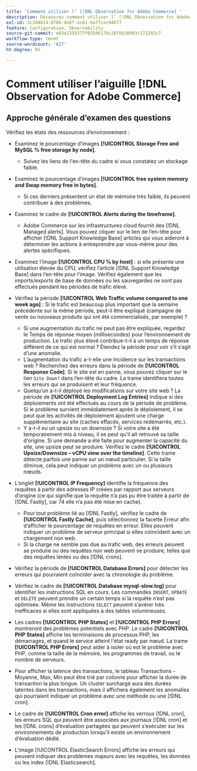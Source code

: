 ```yaml
---
title: 'Comment utiliser l’ [!DNL Observation for Adobe Commerce] '
description: Découvrez comment utiliser l’ [!DNL Observation for Adobe Commerce] .
exl-id: 3c368814-0786-4e8f-ac81-9a77cec94677
feature: Configuration, Observability
source-git-commit: e83e2359377f03506178c28f8b30993c172282c7
workflow-type: tm+mt
source-wordcount: '627'
ht-degree: 0%

---
```


# Comment utiliser l’aiguille [!DNL Observation for Adobe Commerce]

## Approche générale d’examen des questions

Vérifiez les états des ressources d’environnement :

* Examinez le pourcentage d’images **[!UICONTROL Storage Free and MySQL % free storage by node]**.

   * Suivez les liens de l&#39;en-tête du cadre si vous constatez un stockage faible.

* Examinez le pourcentage d’images **[!UICONTROL free system memory and Swap memory free in bytes]**.

   * Si ces derniers présentent un état de mémoire très faible, ils peuvent contribuer à des problèmes.

* Examinez le cadre de **[!UICONTROL Alerts during the timeframe]**.

   * Adobe Commerce sur les infrastructures cloud fournit des [!DNL Managed alerts]. Vous pouvez cliquer sur le lien de l’en-tête pour afficher [!DNL Support Knowledge Base] articles qui vous aideront à déterminer les actions à entreprendre par vous-même pour des alertes spécifiques.

* Examinez l’image **[!UICONTROL CPU % by host]** : si elle présente une utilisation élevée du CPU, vérifiez l’article [!DNL Support Knowledge Base] dans l’en-tête pour l’image. Vérifiez également que les imports/exports de base de données ou les sauvegardes ne sont pas effectués pendant les périodes de trafic élevé.

* Vérifiez la période **[!UICONTROL Web Traffic volume compared to one week ago]** : Si le trafic est beaucoup plus important que la semaine précédente sur la même période, peut-il être expliqué (campagne de vente ou nouveaux produits qui ont été commercialisés, par exemple) ?
   * Si une augmentation du trafic ne peut pas être expliquée, regardez le Temps de réponse moyen (millisecondes) pour l’environnement de production. Le trafic plus élevé contribue-t-il à un temps de réponse différent de ce qui est normal ? Étendez la période pour voir s’il s’agit d’une anomalie.
   * L’augmentation du trafic a-t-elle une incidence sur les transactions web ? Recherchez des erreurs dans la période de **[!UICONTROL Response Code]**. Si le site est en panne, vous pouvez cliquer sur le lien `Site Down?` dans l’en-tête du cadre. La trame identifiera toutes les erreurs qui se produisent et leur fréquence.
   * Quelqu’un a-t-il déployé les modifications sur votre site web ? La période de **[!UICONTROL Deployment Log Entries]** indique si des déploiements ont été effectués au cours de la période de problème. Si le problème survient immédiatement après le déploiement, il se peut que les activités de déploiement ajoutent une charge supplémentaire au site (caches effacés, services redémarrés, etc.).
   * Y a-t-il eu un upsize ou un downsize ? Si votre site a été temporairement mis à niveau, il se peut qu’il ait retrouvé sa taille d’origine. Si une demande a été faite pour augmenter la capacité du site, une upsize peut se produire. Vérifiez le cadre **[!UICONTROL Upsize/Downsize – vCPU view over the timeline]**. Cette trame détecte parfois une panne sur un nœud particulier. Si la taille diminue, cela peut indiquer un problème avec un ou plusieurs nœuds.

* L’onglet **[!UICONTROL IP Frequency]** identifie la fréquence des requêtes à partir des adresses IP créées par rapport aux serveurs d’origine (ce qui signifie que la requête n’a pas pu être traitée à partir de [!DNL Fastly], car 74 elle n’a pas été mise en cache).

   * Pour tout problème lié au [!DNL Fastly], vérifiez le cadre de **[!UICONTROL Fastly Cache]**, puis sélectionnez la facette Erreur afin d’afficher le pourcentage de requêtes en erreur. Elles peuvent indiquer un problème de serveur principal si elles coïncident avec un chargement non web.
   * Si la charge ne semble pas due au trafic web, des erreurs peuvent se produire ou des requêtes non web peuvent se produire, telles que des requêtes lentes ou des [!DNL crons].

* Vérifiez la période de **[!UICONTROL Database Errors]** pour détecter les erreurs qui pourraient coïncider avec la chronologie du problème.
* Vérifiez le cadre de **[!UICONTROL Database mysql-slow.log]** pour identifier les instructions SQL en cours. Les commandes `INSERT`, `UPDATE` et `DELETE` peuvent prendre un certain temps si la requête n’est pas optimisée. Même les instructions `SELECT` peuvent s’avérer très inefficaces si elles sont appliquées à des tables volumineuses.
* Les cadres **[!UICONTROL PHP States]** et **[!UICONTROL PHP Errors]** montreront des problèmes potentiels avec PHP. Le cadre **[!UICONTROL PHP States]** affiche les terminaisons de processus PHP, les démarrages, et quand le service atteint l&#39;état ready par nœud. La trame **[!UICONTROL PHP Errors]** peut aider à isoler où est le problème avec PHP, comme la taille de la mémoire, les programmes de travail, ou le nombre de serveurs.
* Pour afficher la latence des transactions, le tableau Transactions - Moyenne, Max, Min peut être trié par colonne pour afficher la durée de transaction la plus longue. Un cluster surchargé aura des durées latentes dans les transactions, mais il affichera également les anomalies qui pourraient indiquer un problème avec une méthode ou une [!DNL cron].
* Le cadre de **[!UICONTROL Cron error]** affiche les verrous [!DNL cron], les erreurs SQL qui peuvent être associées aux journaux [!DNL cron] et les [!DNL crons] d’évaluation partagées qui peuvent s’exécuter sur les environnements de production lorsqu’il existe un environnement d’évaluation dédié.
* L&#39;image [!UICONTROL ElasticSearch Errors] affiche les erreurs qui peuvent indiquer des problèmes majeurs avec les requêtes, les données ou les index [!DNL Elasticsearch].
